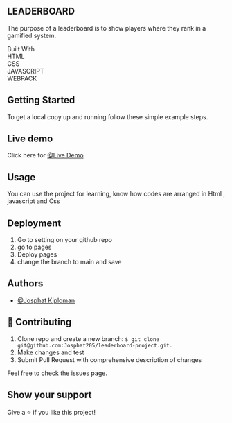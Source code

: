 ## **LEADERBOARD**
 The purpose of a leaderboard is to show players where they rank in a gamified system.<br />

Built With<br />
HTML<br />
CSS<br />
JAVASCRIPT<br />
WEBPACK<br />

## **Getting Started**


To get a local copy up and running follow these simple example steps.<br /> 
## **Live demo** 
Click here for  [@Live Demo]( https://josphat205.github.io/leaderboard-project/)
 

## **Usage**
You can use the project for learning, know how codes are arranged in Html , javascript and Css

## **Deployment**
1. Go to setting on your github repo
2. go to pages
3. Deploy pages
4. change the branch to main and save
## Authors

- [@Josphat Kiploman](https://github.com/Josphat205)



## **🤝 Contributing**
1. Clone repo and create a new branch: `$ git clone git@github.com:Josphat205/leaderboard-project.git.`
2. Make changes and test
3. Submit Pull Request with comprehensive description of changes

Feel free to check the issues page.<br />

## **Show your support**
Give a ⭐️ if you like this project!
